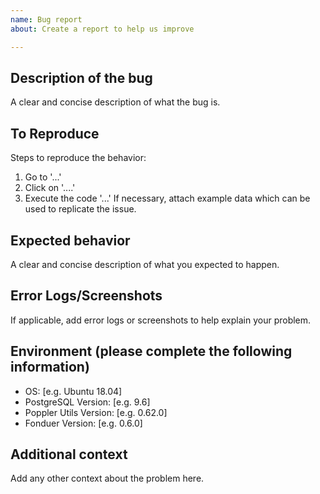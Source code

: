 ```yaml
---
name: Bug report
about: Create a report to help us improve

---
```


## Description of the bug
A clear and concise description of what the bug is.

## To Reproduce
Steps to reproduce the behavior:
1. Go to '...'
2. Click on '....'
3. Execute the code '...'
If necessary, attach example data which can be used to replicate the issue.

## Expected behavior
A clear and concise description of what you expected to happen.

## Error Logs/Screenshots
If applicable, add error logs or screenshots to help explain your problem.

## Environment (please complete the following information)
 - OS: [e.g. Ubuntu 18.04]
 - PostgreSQL Version: [e.g. 9.6]
 - Poppler Utils Version: [e.g. 0.62.0]
 - Fonduer Version: [e.g. 0.6.0]

## Additional context
Add any other context about the problem here.

